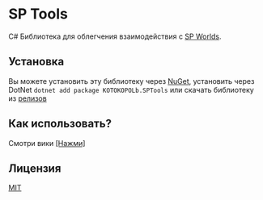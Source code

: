 # SP Tools

C# Библиотека для облегчения взаимодействия с [SP Worlds](https://spworlds.ru).

## Установка

Вы можете установить эту библиотеку через [NuGet](https://www.nuget.org/packages/KOTOKOPOLb.SPTools/),
установить через DotNet `dotnet add package KOTOKOPOLb.SPTools`
или скачать библиотеку из [релизов](https://github.com/KOTOKOPOlb/SP-Tools/releases)

## Как использовать?

Смотри вики [[Нажми]](https://github.com/KOTOKOPOlb/SP-Tools/wiki)


## Лицензия

[MIT](https://choosealicense.com/licenses/mit/)

